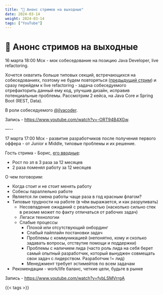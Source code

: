 ```yaml
---
title: "🎥 Анонс стримов на выходные"
date: 2024-03-14
weight: 2024-03-14
tags: ["YouTube"]
---
```


# 🎥 Анонс стримов на выходные

16 марта 18:00 Мск - мок собеседование на позицию Java Developer, live refactoring.

Хочется охватить больше типовых секций, встречающихся на собеседованиях, поэтому не будем повторяться ([предыдущий стрим](https://www.youtube.com/live/Zx6gdtp77qc?si=XgfWZ_8n8XNiN1TL)) и сразу перейдем к live refactoring - задача собеседуемого отрефакторить данный ему код, улучшив дизайн, исправив потенциальные проблемы. Рассмотрим 2 кейса, на Java Core и Spring Boot (REST, Data).

В роли собеседуемого [@ilyacoder](https://t.me/ilyacoder).

Запись - https://www.youtube.com/watch?v=-ORT94B4XGw.

—--

17 марта 17:00 Мск - развитие разработчиков после получения первого оффера - от Junior к Middle, типовые проблемы и их решение.

Гость стрима - Борис, [его вводные](https://www.youtube.com/watch?v=1xaqY2c9E2o?si=xaLwJpiIZRFdxmWa):
- Рост по зп в 3 раза за 12 месяцев
- 2 раза поменял работу за 12 месяцев

О чем поговорим:
- Когда стоит и не стоит менять работу
- Собесы параллельно работе
- Является ли смена работы чаще раза в год красным флагом?
- Типовые трудности на работе (в чём выражается, и как разруливать)
  - Несовпадение ожиданий с реальностью (насколько сильно стек в резюме может по факту отличаться от рабочих задач)
  - Легаси технологии
  - Слабые процессы
    - Плохой или отсутствующий онбординг
    - Слабый пайплайн постановки задач
    - Проблемы с коммуникацией (непонятно, кому и сколько задавать вопросы, отствутие помощи и поддержки)
    - Проблемы с наличием лида (часто роль лида на себя берет самый опытный разработчик, который вынуджен совмещать свои задач с лидерством. Разработчик != лид)
    - Менеджмент требует эстимейтов по всем задачам
- Рекомендации - work/life баланс, четкие цели, будьте в рынке

Запись - https://www.youtube.com/watch?v=fybLSMVrrgA

{{< tags >}}